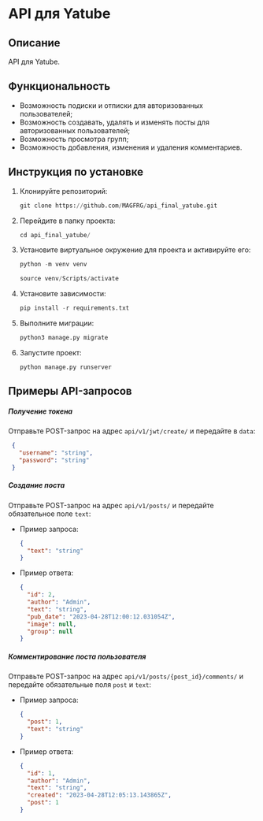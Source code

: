 # API для Yatube

## Описание

API для Yatube.

## Функциональность

- Возможность подиски и отписки для авторизованных пользователей;
- Возможность создавать, удалять и изменять посты для авторизованных пользователей;
- Возможность просмотра групп;
- Возможность добавления, изменения и удаления комментариев.

## Инструкция по установке

1. Клонируйте репозиторий:

   ```python
   git clone https://github.com/MAGFRG/api_final_yatube.git
   ```

2. Перейдите в папку проекта:

   ```python
   cd api_final_yatube/
   ```

3. Установите виртуальное окружение для проекта и активируйте его:

   ```python
   python -m venv venv
   ```
   ```python
   source venv/Scripts/activate
   ```

4. Установите зависимости:

   ```python
   pip install -r requirements.txt
   ```

5. Выполните миграции:

   ```python
   python3 manage.py migrate
   ```

6. Запустите проект:

   ```
   python manage.py runserver
   ```

## Примеры API-запросов

##### Получение токена

Отправьте POST-запрос на адрес `api/v1/jwt/create/` и передайте в `data`:


   ```json
    {
      "username": "string",
      "password": "string"
    }
   ```

##### Создание поста

Отправьте POST-запрос на адрес `api/v1/posts/` и передайте обязательное поле `text`:

- Пример запроса:

   ```json
   {
     "text": "string"
   }
   ```

- Пример ответа:

   ```json
   {
     "id": 2,
     "author": "Admin",
     "text": "string",
     "pub_date": "2023-04-28T12:00:12.031054Z",
     "image": null,
     "group": null
   }
   ```

##### Комментирование поста пользователя

Отправьте POST-запрос на адрес `api/v1/posts/{post_id}/comments/` и передайте обязательные поля `post` и `text`:

- Пример запроса:

   ```json
   {
     "post": 1,
     "text": "string"
   }
   ```

- Пример ответа:

   ```json
   {
     "id": 1,
     "author": "Admin",
     "text": "string",
     "created": "2023-04-28T12:05:13.143865Z",
     "post": 1
   }
   ```